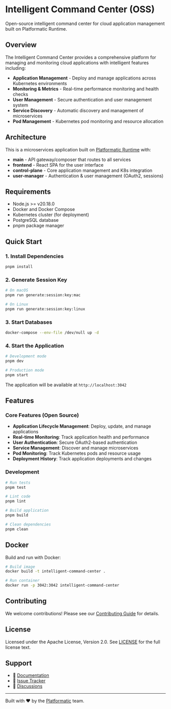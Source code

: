 # Intelligent Command Center (OSS)

Open-source intelligent command center for cloud application management built on Platformatic Runtime.

## Overview

The Intelligent Command Center provides a comprehensive platform for managing and monitoring cloud applications with intelligent features including:

- **Application Management** - Deploy and manage applications across Kubernetes environments
- **Monitoring & Metrics** - Real-time performance monitoring and health checks
- **User Management** - Secure authentication and user management system
- **Service Discovery** - Automatic discovery and management of microservices
- **Pod Management** - Kubernetes pod monitoring and resource allocation

## Architecture

This is a microservices application built on [Platformatic Runtime](https://docs.platformatic.dev/) with:

- **main** - API gateway/composer that routes to all services
- **frontend** - React SPA for the user interface
- **control-plane** - Core application management and K8s integration
- **user-manager** - Authentication & user management (OAuth2, sessions)

## Requirements

- Node.js >= v20.18.0 
- Docker and Docker Compose
- Kubernetes cluster (for deployment)
- PostgreSQL database
- pnpm package manager

## Quick Start

### 1. Install Dependencies

```bash
pnpm install
```

### 2. Generate Session Key

```bash
# On macOS
pnpm run generate:session:key:mac

# On Linux
pnpm run generate:session:key:linux
```

### 3. Start Databases

```bash
docker-compose --env-file /dev/null up -d
```

### 4. Start the Application

```bash
# Development mode
pnpm dev

# Production mode
pnpm start
```

The application will be available at `http://localhost:3042`

## Features

### Core Features (Open Source)

- **Application Lifecycle Management**: Deploy, update, and manage applications
- **Real-time Monitoring**: Track application health and performance
- **User Authentication**: Secure OAuth2-based authentication
- **Service Management**: Discover and manage microservices
- **Pod Monitoring**: Track Kubernetes pods and resource usage
- **Deployment History**: Track application deployments and changes

### Development

```bash
# Run tests
pnpm test

# Lint code
pnpm lint

# Build application
pnpm build

# Clean dependencies
pnpm clean
```

## Docker

Build and run with Docker:

```bash
# Build image
docker build -t intelligent-command-center .

# Run container
docker run -p 3042:3042 intelligent-command-center
```

## Contributing

We welcome contributions! Please see our [Contributing Guide](CONTRIBUTING.md) for details.

## License

Licensed under the Apache License, Version 2.0. See [LICENSE](LICENSE) for the full license text.

## Support

- 📖 [Documentation](https://github.com/platformatic/intelligent-command-center/wiki)
- 🐛 [Issue Tracker](https://github.com/platformatic/intelligent-command-center/issues)
- 💬 [Discussions](https://github.com/platformatic/intelligent-command-center/discussions)

---

Built with ❤️ by the [Platformatic](https://platformatic.dev) team.
